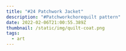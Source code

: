 ```yaml
---
title: "#24 Patchwork Jacket"
description: "#Patchworkchorequilt pattern"
date: 2022-02-06T21:00:55.389Z
thumbnail: /static/img/quilt-coat.png
tags:
  - art
---
```

